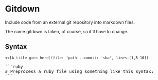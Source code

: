 Gitdown
=======

Include code from an external git repository into markdown files.

The name gitdown is taken, of course, so it'll have to change.

Syntax
------

`<<[A title goes here](file: 'path', commit: 'sha', lines:[1,5-10])`

<pre>
```ruby
# Preprocess a ruby file using something like this syntax:
```
</pre>
